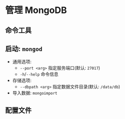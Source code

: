 # 管理 MongoDB

## 命令工具

## 启动: `mongod`

* 通用选项:
  * `--port <arg>` 指定服务端口(默认: `27017`)
  * `-h`/`--help` 命令信息
* 存储选项:
  * `--dbpath <arg>` 指定数据文件目录(默认: `/data/db`)
* 导入数据: `mongoimport`

## 配置文件


